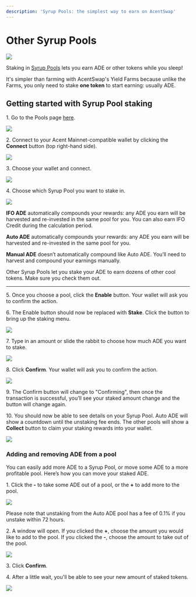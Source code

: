 ```yaml
---
description: 'Syrup Pools: the simplest way to earn on AcentSwap'
---
```


# Other Syrup Pools

![](../../../.gitbook/assets/how-to-syrup-pool-staking-header.png)

Staking in [Syrup Pools](https://docs.pancakeswap.finance/products/syrup-pool) lets you earn ADE or other tokens while you sleep!

It's simpler than farming with AcentSwap's Yield Farms because unlike the Farms, you only need to stake **one token** to start earning: usually ADE.

## **Getting started with Syrup Pool staking**

1\. Go to the Pools page [here](https://pancakeswap.finance/pools).

![](<../../../.gitbook/assets/1-how-to-stake-in-syrup-pool (1) (1) (1) (1) (1) (2).png>)

2\. Connect to your Acent Mainnet-compatible wallet by clicking the **Connect** button (top right-hand side).

![](<../../../.gitbook/assets/2-how-to-stake-in-syrup-pool (1) (1) (1) (1) (1) (1).png>)



3\. Choose your wallet and connect.

![](<../../../.gitbook/assets/3-how-to-stake-in-syrup-pool (1) (1) (1) (1) (2).png>)

4\. Choose which Syrup Pool you want to stake in.

![](<../../../.gitbook/assets/4-how-to-stake-in-syrup-pool (1).png>)



**IFO ADE** automatically compounds your rewards: any ADE you earn will be harvested and re-invested in the same pool for you. You can also earn IFO Credit during the calculation period.

**Auto ADE** automatically compounds your rewards: any ADE you earn will be harvested and re-invested in the same pool for you.

**Manual ADE** doesn’t automatically compound like Auto ADE. You’ll need to harvest and compound your earnings manually.

Other Syrup Pools let you stake your ADE to earn dozens of other cool tokens. Make sure you check them out.

***

5\. Once you choose a pool, click the **Enable** button. Your wallet will ask you to confirm the action.

6\. The Enable button should now be replaced with **Stake**. Click the button to bring up the staking menu.

![](<../../../.gitbook/assets/image (22).png>)

7\. Type in an amount or slide the rabbit to choose how much ADE you want to stake.

![](<../../../.gitbook/assets/image (23).png>)

8\. Click **Confirm**. Your wallet will ask you to confirm the action.

![](<../../../.gitbook/assets/image (22) (1).png>)

9\. The Confirm button will change to "Confirming", then once the transaction is successful, you’ll see your staked amount change and the button will change again.

10\. You should now be able to see details on your Syrup Pool. Auto ADE will show a countdown until the unstaking fee ends. The other pools will show a **Collect** button to claim your staking rewards into your wallet.

![](<../../../.gitbook/assets/image (59) (1).png>)

### **Adding and removing ADE from a pool**

You can easily add more ADE to a Syrup Pool, or move some ADE to a more profitable pool. Here’s how you can move your staked ADE.

1\. Click the **-** to take some ADE out of a pool, or the **+** to add more to the pool.

![](<../../../.gitbook/assets/image (26).png>)

Please note that unstaking from the Auto ADE pool has a fee of 0.1% if you unstake within 72 hours.

2\. A window will open. If you clicked the **+**, choose the amount you would like to add to the pool. If you clicked the **-**, choose the amount to take out of the pool.

![](<../../../.gitbook/assets/image (27).png>)

3\. Click **Confirm**.

4\. After a little wait, you'll be able to see your new amount of staked tokens.

![](<../../../.gitbook/assets/image (29).png>)
